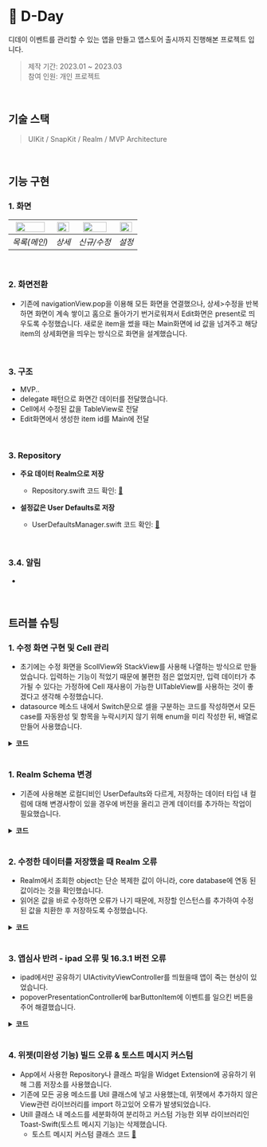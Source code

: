 # :pushpin: D-Day
디데이 이벤트를 관리할 수 있는 앱을 만들고 앱스토어 출시까지 진행해본 프로젝트 입니다.
>제작 기간: 2023.01 ~ 2023.03</br>
>참여 인원: 개인 프로젝트


</br>


## 기술 스택
> UIKit / SnapKit / Realm / MVP Architecture


</br>


## 기능 구현
### 1. 화면
  
|<img src="https://user-images.githubusercontent.com/94464179/226660360-6135616b-b121-4ebe-a64b-4800e7168dcb.png" width="90%" height="90%" alt>|<img src="https://user-images.githubusercontent.com/94464179/226660463-a2985b25-a308-47cd-969b-9d43aaa1e944.png" width="90%" height="90%" alt>|<img src="https://user-images.githubusercontent.com/94464179/226661179-d62d390b-3f64-4917-94a1-d4fb8db42811.png" width="85%" height="85%" alt>|<img src="https://user-images.githubusercontent.com/94464179/226660881-4904760b-65c3-40cd-9734-209b436e2e28.png" width="90%" height="90%" alt>|
|:--:|:--:|:--:|:--:|
| *목록(메인)* | *상세* | *신규/수정* | *설정* |


</br>


### 2. 화면전환
  
- 기존에 navigationView.pop을 이용해 모든 화면을 연결했으나, 상세>수정을 반복하면 화면이 계속 쌓이고 홈으로 돌아가기 번거로워져서 Edit화면은 present로 띄우도록 수정했습니다. 새로운 item을 썼을 때는 Main화면에 id 값을 넘겨주고 해당 item의 상세화면을 띄우는 방식으로 화면을 설계했습니다.


</br>


### 3. 구조
  
- MVP..
- delegate 패턴으로 화면간 데이터를 전달했습니다.
- Cell에서 수정된 값을 TableView로 전달
- Edit화면에서 생성한 item id를 Main에 전달
  
  
</br>


### 3. Repository

- **주요 데이터 Realm으로 저장** 
  - Repository.swift 코드 확인: [🔗](https://github.com/oneoneoneoneoneoneone/NAVER-WEBTOON-CloneCoding/blob/main/NaverWebtoonCloneCoding/Util/Repository.swift)
  
- **설정값은 User Defaults로 저장** 
  - UserDefaultsManager.swift 코드 확인: [🔗](https://github.com/oneoneoneoneoneoneone/NAVER-WEBTOON-CloneCoding/blob/main/NaverWebtoonCloneCoding/Util/Repository.swift)
     

</br>

 
### 3.4. 알림
  
- 


</br>


## 트러블 슈팅 
### 1. 수정 화면 구현 및 Cell 관리
  - 초기에는 수정 화면을 ScollView와 StackView를 사용해 나열하는 방식으로 만들었습니다. 입력하는 기능이 적었기 때문에 불편한 점은 없었지만, 입력 데이터가 추가될 수 있다는 가정하에 Cell 재사용이 가능한 UITableView를 사용하는 것이 좋겠다고 생각해 수정했습니다.
  - datasource 메소드 내에서 Switch문으로 셀을 구분하는 코드를 작성하면서 모든 case를 자동완성 및 항목을 누락시키지 않기 위해 enum을 미리 작성한 뒤, 배열로 만들어 사용했습니다.
  <details>
  <summary><b>코드</b></summary>
  <div markdown="1">
  
  ~~~Swift
  //EditPresenter
    private final let cellList = EditViewController.CellList.allCases
  ~~~
  
  ~~~Swift
  //EditViewController
    enum CellList: CaseIterable{
      case title, date, backgroundColor, backgroundImage, isCircle, memo
      // isStartCount, repeatCode
      ...
    }
  ~~~

  </div>
  </details>
  

</br>


  ### 1. Realm Schema 변경
  - 기존에 사용해본 로컬디비인 UserDefaults와 다르게, 저장하는 데이터 타입 내 컬럼에 대해 변경사항이 있을 경우에 버전을 올리고 관계 데이터를 추가하는 작업이 필요했습니다.
  <details>
  <summary><b>코드</b></summary>
  <div markdown="1">
    
  - 현재는 스키마버전을 올리는 코드만 사용하고 있습니다.
  ~~~Swift
  //EditPresenter
    let config = Realm.Configuration(fileURL: realmURL, schemaVersion: 5)
    return try! Realm(configuration: config)
  ~~~
  
  </div>
  </details>


</br>


  ### 2. 수정한 데이터를 저장했을 때 Realm 오류
  - Realm에서 조회한 object는 단순 복제한 값이 아니라, core database에 연동 된 값이라는 것을 확인했습니다.
  - 읽어온 값을 바로 수정하면 오류가 나기 때문에, 저장할 인스턴스를 추가하여 수정된 값을 치환한 후 저장하도록 수정했습니다.
  <details>
  <summary><b>코드</b></summary>
  <div markdown="1">
  
  ~~~Swift
  //EditPresenter
    let saveItem = Item()
      saveItem.id = item.id
      saveItem.title = editItem.title
      saveItem.titleColor = editItem.titleColor
      saveItem.date = editItem.date
      saveItem.isBackgroundColor = editItem.isBackgroundColor
      saveItem.backgroundColor = editItem.backgroundColor
      saveItem.isBackgroundImage = editItem.isBackgroundImage
      saveItem.isCircle = editItem.isCircle
      saveItem.memo = editItem.memo == textViewPlaceHolder ? "" : editItem.memo

      //저장
      repository.editItem(saveItem)
  ~~~
  
  </div>
  </details>
  
  
  </br>


  ### 3. 앱심사 반려 - ipad 오류 및 16.3.1 버전 오류
  - ipad에서만 공유하기 UIActivityViewController를 띄웠을때 앱이 죽는 현상이 있었습니다.
  - popoverPresentationController에 barButtonItem에 이벤트를 일으킨 버튼을 주어 해결했습니다.

  <details>
  <summary><b>코드</b></summary>
  <div markdown="1">
  
  ~~~Swift
  //DetailViewController
      activityViewController.popoverPresentationController?.barButtonItem = UIBarButtonItem(customView: shareButton)
  ~~~
  
  </div>
  </details>
   
  
  </br>

  
  ### 4. 위젯(미완성 기능) 빌드 오류 & 토스트 메시지 커스텀
  - App에서 사용한 Repository나 클래스 파일을 Widget Extension에 공유하기 위해 그룹 저장소를 사용했습니다.
  - 기존에 모든 공용 메소드를 Util 클래스에 넣고 사용했는데, 위젯에서 추가하지 않은 View관련 라이브러리를 import 하고있어 오류가 발생되었습니다.
  - Utill 클래스 내 메소드를 세분화하여 분리하고 커스텀 가능한 외부 라이브러리인 Toast-Swift(토스트 메시지 기능)는 삭제했습니다.
    - 토스트 메시지 커스텀 클래스 코드 [🔗](https://github.com/oneoneoneoneoneoneone/D-Day/blob/main/D-Day/Presentation/Custom/ToastView.swift)
